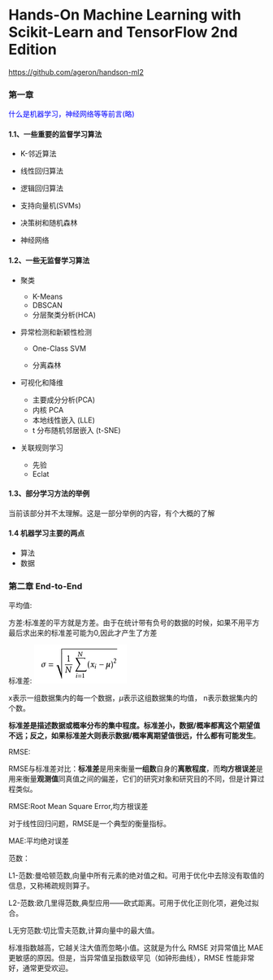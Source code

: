 # Hands-On Machine Learning with Scikit-Learn and TensorFlow 2nd Edition

<https://github.com/ageron/handson-ml2>

### 第一章

<font color=blue >什么是机器学习，神经网络等等前言(略)</font>

#### 1.1、一些重要的监督学习算法

* K-邻近算法

* 线性回归算法

* 逻辑回归算法

* 支持向量机(SVMs)

* 决策树和随机森林

* 神经网络

#### 1.2、一些无监督学习算法

* 聚类
  * K-Means
  * DBSCAN
  * 分层聚类分析(HCA)

* 异常检测和新颖性检测

  * One-Class SVM

  * 分离森林

* 可视化和降维

  * 主要成分分析(PCA)
  * 内核 PCA
  * 本地线性嵌入 (LLE)
  * t 分布随机邻居嵌入 (t-SNE)

* 关联规则学习

  * 先验
  * Eclat

#### 1.3、部分学习方法的举例
当前该部分并不太理解。这是一部分举例的内容，有个大概的了解

#### 1.4  机器学习主要的两点
* 算法
* 数据
### 第二章 End-to-End



平均值:

方差:标准差的平方就是方差。由于在统计带有负号的数据的时候，如果不用平方最后求出来的标准差可能为0,因此才产生了方差

标准差:
![标准差公式](./images\标准差公式.jpg)

x表示一组数据集内的每一个数据，$\mu$表示这组数据集的均值， n表示数据集内的个数。

**标准差是描述数据或概率分布的集中程度。标准差小，数据/概率都离这个期望值不远；反之，如果标准差大则表示数据/概率离期望值很远，什么都有可能发生**。



RMSE:

RMSE与标准差对比：**标准差**是用来衡量**一组数**自身的**离散程度**，而**均方根误差**是用来衡量**观测值**同真值之间的偏差，它们的研究对象和研究目的不同，但是计算过程类似。



RMSE:Root Mean Square Error,均方根误差

对于线性回归问题，RMSE是一个典型的衡量指标。



MAE:平均绝对误差



范数：

L1-范数:曼哈顿范数,向量中所有元素的绝对值之和。可用于优化中去除没有取值的信息，又称稀疏规则算子。

L2-范数:欧几里得范数,典型应用——欧式距离。可用于优化正则化项，避免过拟合。

L无穷范数:切比雪夫范数,计算向量中的最大值。

标准指数越高，它越关注大值而忽略小值。这就是为什么 RMSE 对异常值比 MAE 更敏感的原因。但是，当异常值呈指数级罕见（如钟形曲线），RMSE 性能非常好，通常更受欢迎。







